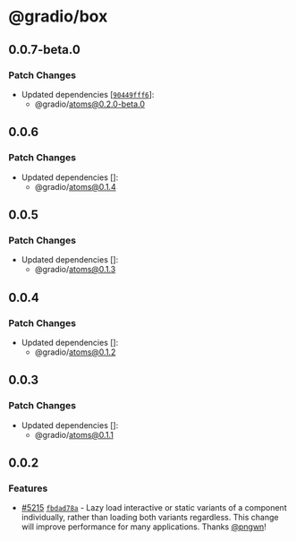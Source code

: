 # @gradio/box

## 0.0.7-beta.0

### Patch Changes

- Updated dependencies [[`90449fff6`](https://github.com/gradio-app/gradio/commit/90449fff680e8e7f2c8b7d85faaa0039f109fe97)]:
  - @gradio/atoms@0.2.0-beta.0

## 0.0.6

### Patch Changes

- Updated dependencies []:
  - @gradio/atoms@0.1.4

## 0.0.5

### Patch Changes

- Updated dependencies []:
  - @gradio/atoms@0.1.3

## 0.0.4

### Patch Changes

- Updated dependencies []:
  - @gradio/atoms@0.1.2

## 0.0.3

### Patch Changes

- Updated dependencies []:
  - @gradio/atoms@0.1.1

## 0.0.2

### Features

- [#5215](https://github.com/gradio-app/gradio/pull/5215) [`fbdad78a`](https://github.com/gradio-app/gradio/commit/fbdad78af4c47454cbb570f88cc14bf4479bbceb) - Lazy load interactive or static variants of a component individually, rather than loading both variants regardless. This change will improve performance for many applications. Thanks [@pngwn](https://github.com/pngwn)!
